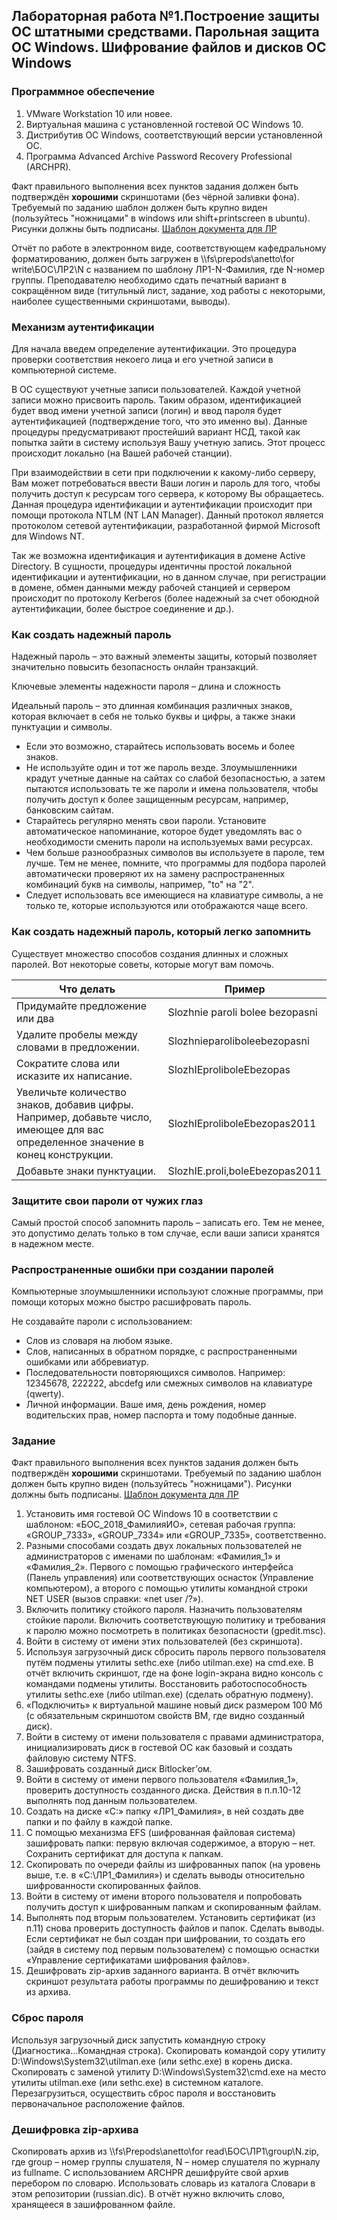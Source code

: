 ## Лабораторная работа №1.Построение защиты ОС штатными средствами. Парольная защита ОС Windows. Шифрование файлов и дисков ОС Windows

### Программное обеспечение
1.	VMware Workstation 10 или новее.
2.	Виртуальная машина с установленной гостевой ОС Windows 10.
3.	Дистрибутив ОС Windows, соответствующий версии установленной ОС.
4.	Программа Advanced Archive Password Recovery Professional (ARCHPR).

Факт правильного выполнения всех пунктов задания должен быть подтверждён **хорошими** скриншотами (без чёрной заливки фона). Требуемый по заданию шаблон должен быть крупно виден (пользуйтесь "ножницами" в windows или shift+printscreen в ubuntu). Рисунки должны быть подписаны. [Шаблон документа для ЛР](http://gitlabnto/anetto/wiki/wikis/%D1%88%D0%B0%D0%B1%D0%BB%D0%BE%D0%BD-%D0%B4%D0%BE%D0%BA%D1%83%D0%BC%D0%B5%D0%BD%D1%82%D0%BE%D0%B2)

Отчёт по работе в электронном виде, соответствующем кафедральному форматированию, должен быть загружен в \\\\fs\\prepods\\anetto\\for write\\БОС\\ЛР2\\N с названием по шаблону ЛР1-N-Фамилия, где N-номер группы. Преподавателю необходимо сдать печатный вариант в сокращённом виде (титульный лист, задание, ход работы с некоторыми, наиболее существенными скриншотами, выводы).

 

### Механизм аутентификации
Для начала введем определение аутентификации. Это процедура проверки соответствия некоего лица и его учетной записи в компьютерной системе.

В ОС существуют учетные записи пользователей. Каждой учетной записи можно присвоить пароль. Таким образом, идентификацией будет ввод имени учетной записи (логин) и ввод пароля будет аутентификацией (подтверждение того, что это именно вы). Данные процедуры предусматривают простейший вариант НСД, такой как попытка зайти в систему используя Вашу учетную запись. Этот процесс происходит локально (на Вашей рабочей станции).

При взаимодействии в сети при подключении к какому-либо серверу, Вам может потребоваться ввести Ваши логин и пароль для того, чтобы получить доступ к ресурсам того сервера, к которому Вы обращаетесь. Данная процедура идентификации и аутентификации происходит при помощи протокола NTLM (NT LAN Manager). Данный протокол является протоколом сетевой аутентификации, разработанной фирмой Microsoft для Windows NT.

Так же возможна идентификация и аутентификация в домене Active Directory. В сущности, процедуры идентичны простой локальной идентификации и аутентификации, но в данном случае, при регистрации в домене, обмен данными между рабочей станцией и сервером происходит по протоколу Kerberos (более надежный за счет обоюдной аутентификации, более быстрое соединение и др.).

### Как создать надежный пароль
Надежный пароль – это важный элементы защиты, который позволяет значительно повысить безопасность онлайн транзакций.

Ключевые элементы надежности пароля – длина и сложность

Идеальный пароль – это длинная комбинация различных знаков, которая включает в себя не только буквы и цифры, а также знаки пунктуации и символы.
* Если это возможно, старайтесь использовать восемь и более знаков.
* Не используйте один и тот же пароль везде. Злоумышленники крадут учетные данные на сайтах со слабой безопасностью, а затем пытаются использовать те же пароли и имена пользователя, чтобы получить доступ к более защищенным ресурсам, например, банковским сайтам.
* Старайтесь регулярно менять свои пароли. Установите автоматическое напоминание, которое будет уведомлять вас о необходимости сменить пароли на используемых вами ресурсах.
* Чем больше разнообразных символов вы используете в пароле, тем лучше. Тем не менее, помните, что программы для подбора паролей автоматически проверяют их на замену распространенных комбинаций букв на символы, например, "to" на "2".
* Следует использовать все имеющиеся на клавиатуре символы, а не только те, которые используются или отображаются чаще всего.

### Как создать надежный пароль, который легко запомнить
Существует множество способов создания длинных и сложных паролей. Вот некоторые советы, которые могут вам помочь.

|Что делать |	Пример |
|---------|---------|
|Придумайте предложение или два	|Slozhnie paroli bolee bezopasni|
|Удалите пробелы между словами в предложении.|	Slozhnieparoliboleebezopasni|
|Сократите слова или исказите их написание.|	SlozhIEproliboleEbezopas|
|Увеличьте количество знаков, добавив цифры. Например, добавьте число, имеющее для вас определенное значение в конец конструкции.|	SlozhIEproliboleEbezopas2011|
|Добавьте знаки пунктуации.	|SlozhIE.proli,boleEbezopas2011|


### Защитите свои пароли от чужих глаз
Самый простой способ запомнить пароль – записать его. Тем не менее, это допустимо делать только в том случае, если ваши записи хранятся в надежном месте.

### Распространенные ошибки при создании паролей
Компьютерные злоумышленники используют сложные программы, при помощи которых можно быстро расшифровать пароль.

Не создавайте пароли с использованием:
* Слов из словаря на любом языке.
* Слов, написанных в обратном порядке, с распространенными ошибками или аббревиатур.
* Последовательности повторяющихся символов. Например: 12345678, 222222, abcdefg или смежных символов на клавиатуре (qwerty).
* Личной информации. Ваше имя, день рождения, номер водительских прав, номер паспорта и тому подобные данные.


### Задание
Факт правильного выполнения всех пунктов задания должен быть подтверждён **хорошими** скриншотами. Требуемый по заданию шаблон должен быть крупно виден (пользуйтесь "ножницами"). Рисунки должны быть подписаны. [Шаблон документа для ЛР](http://gitlabnto/anetto/wiki/wikis/%D1%88%D0%B0%D0%B1%D0%BB%D0%BE%D0%BD-%D0%B4%D0%BE%D0%BA%D1%83%D0%BC%D0%B5%D0%BD%D1%82%D0%BE%D0%B2)

1.	Установить имя гостевой ОС Windows 10 в соответствии с шаблоном: «БОС\_2018\_ФамилияИО», сетевая рабочая группа: «GROUP\_7333», «GROUP\_7334» или «GROUP\_7335», соответственно.
2.	Разными способами создать двух локальных пользователей не администраторов с именами по шаблонам: «Фамилия\_1» и «Фамилия\_2». Первого с помощью графического интерфейса (Панель управления) или соответствующих оснасток (Управление компьютером), а второго с помощью утилиты командной строки NET USER (вызов справки: «net user /?»).
3.	Включить политику стойкого пароля. Назначить пользователям стойкие пароли. Включить соответствующую политику и требования к паролю можно посмотреть в политиках безопасности (gpedit.msc).
4.	Войти в систему от имени этих пользователей (без скриншота).
5.	Используя загрузочный диск сбросить пароль первого пользователя путём подмены утилиты sethc.exe (либо utilman.exe) на cmd.exe. В отчёт включить скриншот, где на фоне login-экрана видно консоль с командами подмены утилиты. Восстановить работоспособность утилиты sethc.exe (либо utilman.exe) (сделать обратную подмену).
6.	«Подключить» к виртуальной машине новый диск размером 100 Мб (с обязательным скриншотом свойств ВМ, где видно созданный диск).
7.	Войти в систему от имени пользователя с правами администратора, инициализировать диск в гостевой ОС как базовый и создать файловую систему NTFS.
8.	Зашифровать созданный диск Bitlocker’ом.
9.	Войти в систему от имени первого пользователя «Фамилия_1», проверить доступность созданного диска. Действия в п.п.10-12 выполнять под данным пользователем.
10.	Создать на диске «С:» папку «ЛР1_Фамилия», в ней создать две папки и по файлу в каждой папке.
11.	С помощью механизма EFS (шифрованная файловая система) зашифровать папки: первую включая содержимое, а вторую – нет. Сохранить сертификат для доступа к папкам.
12.	Скопировать по очереди файлы из шифрованных папок (на уровень выше, т.е. в «C:\ЛР1_Фамилия») и сделать выводы относительно шифрованности скопированных файлов.
13.	Войти в систему от имени второго пользователя и попробовать получить доступ к шифрованным папкам и скопированным файлам.
14.	Выполнять под вторым пользователем. Установить сертификат (из п.11) снова проверить доступность файлов и папок. Сделать выводы. Если сертификат не был создан при шифровании, то создать его (зайдя в систему под первым пользователем) с помощью оснастки «Управление сертификатами шифрования файлов».
15.	Дешифровать zip-архив заданного варианта. В отчёт включить скриншот результата работы программы по дешифрованию и текст из архива.

### Сброс пароля
Используя загрузочный диск запустить командную строку (Диагностика…Командная строка). Скопировать командой copy утилиту  D:\Windows\System32\utilman.exe (или sethc.exe) в корень диска. Скопировать с заменой утилиту D:\Windows\System32\cmd.exe на место утилиты utilman.exe (или sethc.exe) в системном каталоге. Перезагрузиться, осуществить сброс пароля и восстановить первоначальное расположение файлов.
### Дешифровка zip-архива
Скопировать архив из \\\\fs\\Prepods\\anetto\\for read\\БОС\\ЛР1\\group\\N.zip, где group – номер группы слушателя, N – номер слушателя по журналу из fullname. С использованием ARCHPR дешифруйте свой архив перебором по словарю. Использовать словарь из каталога Словари в этом репозитории (russian.dic).
В отчёт нужно включить слово, хранящееся в зашифрованном файле.
